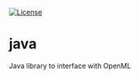 [![License](https://img.shields.io/badge/License-BSD%203--Clause-blue.svg)](https://opensource.org/licenses/BSD-3-Clause)

# java
Java library to interface with OpenML
